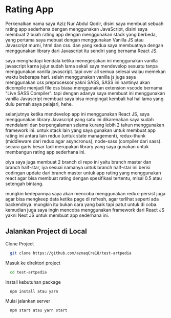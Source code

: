 
# Rating App

Perkenalkan nama saya Aziz Nur Abdul Qodir, disini saya membuat sebuah rating app sederhana dengan menggunakan JavaScript, disini saya membuat 2 buah rating app dengan menggunakan stack yang berbeda, yang pertama saya mebuat dengan menggunakan Vanilla JS atau Javascript murni, html dan css. dan yang kedua saya membuatnya dengan menggunakan library dari Javascript itu sendiri yang bernama React JS. 

saya menghadapi kendala ketika menegerjakan ini menggunakan vanilla javascript karna jujur sudah lama sekali saya mendevelop sesuatu tanpa menggunakan vanilla javascript. tapi over all semua selesai walau memekan waktu beberapa hari. selain menggunakan vanilla js juga saya menggunakan css preprocessor yakni SASS, SASS ini nantinya akan dicompile menjadi file css biasa menggunakan extension vscode bernama "Live SASS Compiler". tapi dengan adanya saya membuat ini menggunakan vanilla Javascript membuat saya bisa mengingat kembali hal hal lama yang dulu pernah saya pelajari, hehe.

selanjutnya ketika mendevelop app ini menggunakan React JS, saya menggunakan library Javascript yang satu ini dikarenakan saya sudah mendalami dan berpengalaman selama kurang lebih 2 tahun menggunakan framework ini. untuk stack lain yang saya gunakan untuk membuat app rating ini antara lain redux (untuk state management), redux-thunk (middleware dari redux agar asyncronus), node-sass (compiler dari sass). secara garis besar tadi merupakan library yang saya gunakan untuk membangun rating app sederhana ini.

oiya saya juga membuat 2 branch di repo ini yaitu branch master dan branch half-star, iya sesuai namanya untuk branch half-star ini berisi codingan update dari branch master untuk app rating yang menggunakan react agar bisa membuat rating dengan spesifikasi tertentu, misal 0.5 atau setengah bintang.

mungkin kedepannya saya akan mencoba menggunakan redux-persist juga agar bisa mengkeep data ketika page di refresh, agar terlihat seperti ada backendnya. mungkin itu bukan cara yang baik tapi patut untuk di coba. kemudian juga saya ingin mencoba menggunakan framework dari React JS yakni Next JS untuk membuat app sederhana ini. 


## Jalankan Project di Local

Clone Project

```bash
  git clone https://github.com/aznaqCre18/test-artpedia
```

Masuk ke direktori project

```bash
  cd test-artpedia
```

Install kebutuhan package

```bash
  npm install atau yarn
```

Mulai jalankan server

```bash
  npm start atau yarn start
```

